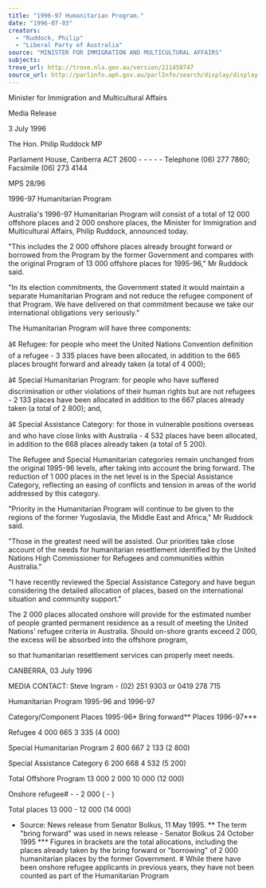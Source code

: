 ```yaml
---
title: "1996-97 Humanitarian Program."
date: "1996-07-03"
creators:
  - "Ruddock, Philip"
  - "Liberal Party of Australia"
source: "MINISTER FOR IMMIGRATION AND MULTICULTURAL AFFAIRS"
subjects:
trove_url: http://trove.nla.gov.au/version/211450747
source_url: http://parlinfo.aph.gov.au/parlInfo/search/display/display.w3p;query=Id%3A%22media/pressrel/TWKV6%22
---
```


 Minister for Immigration  and Multicultural Affairs  

 Media Release  

 3 July 1996 

 The Hon. Philip Ruddock MP 

 

 Parliament House, Canberra ACT 2600 - - - - - Telephone (06) 277 7860; Facsimile (06)  273 4144  

 

 MPS 28/96  

 1996-97 Humanitarian Program  

 Australia's 1996-97 Humanitarian Program will consist of a total of 12 000 offshore places  and 2 000 onshore places, the Minister for Immigration and Multicultural Affairs, Philip  Ruddock, announced today.  

 "This includes the 2 000 offshore places already brought forward or borrowed from the  Program by the former Government and compares with the original Program of 13 000  offshore places for 1995-96," Mr Ruddock said.  

 "In its election commitments, the Government stated it would maintain a separate  Humanitarian Program and not reduce the refugee component of that Program. We have  delivered on that commitment because we take our international obligations very seriously."  

 The Humanitarian Program will have three components:  

 â¢ Refugee: for people who meet the United Nations Convention definition of a refugee  - 3 335 places have been allocated, in addition to the 665 places brought forward and  already taken (a total of 4 000);  

 â¢ Special Humanitarian Program: for people who have suffered discrimination or  other violations of their human rights but are not refugees - 2 133 places have been  allocated in addition to the 667 places already taken (a total of 2 800); and,  

 â¢ Special Assistance Category: for those in vulnerable positions overseas and who  have close links with Australia - 4 532 places have been allocated, in addition to the  668 places already taken (a total of 5 200).  

 The Refugee and Special Humanitarian categories remain unchanged from the original 1995-96 levels, after taking into account the bring forward. The reduction of 1 000 places in the net  level is in the Special Assistance Category, reflecting an easing of conflicts and tension in  areas of the world addressed by this category.  

 "Priority in the Humanitarian Program will continue to be given to the regions of the former  Yugoslavia, the Middle East and Africa," Mr Ruddock said.  

 "Those in the greatest need will be assisted. Our priorities take close account of the needs for  humanitarian resettlement identified by the United Nations High Commissioner for Refugees  and communities within Australia."  

 "I have recently reviewed the Special Assistance Category and have begun considering the  detailed allocation of places, based on the international situation and community support."  

 The 2 000 places allocated onshore will provide for the estimated number of people granted  permanent residence as a result of meeting the United Nations' refugee criteria in Australia.  Should on-shore grants exceed 2 000, the excess will be absorbed into the offshore program, 

 so that humanitarian resettlement services can properly meet needs.  

 CANBERRA, 03 July 1996  

 MEDIA CONTACT: Steve Ingram - (02) 251 9303 or 0419 278 715  

 

 Humanitarian Program  1995-96 and 1996-97  

 Category/Component Places 1995-96* Bring forward** Places 1996-97***

 Refugee 4 000 665 3 335 (4 000)

 Special Humanitarian Program 2 800 667 2 133 (2 800)

 Special Assistance Category 6 200 668 4 532 (5 200)

 Total Offshore Program 13 000 2 000 10 000 (12 000)

 Onshore refugee# - - 2 000 ( - ) 

 Total places 13 000 - 12 000 (14 000)

 * Source: News release from Senator Bolkus, 11 May 1995.  ** The term "bring forward" was used in news release - Senator Bolkus 24 October 1995  *** Figures in brackets are the total allocations, including the places already taken by the  bring forward or "borrowing" of 2 000 humanitarian places by the former Government.  # While there have been onshore refugee applicants in previous years, they have not been  counted as part of the Humanitarian Program   

  

